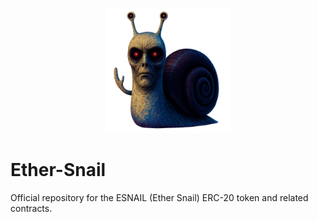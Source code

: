 <p align="center">
  <img src="logo/9b29cbbe-6739-48ef-b7d2-f2bd8f785470.png" alt="ESNAIL Logo" width="200"/>
</p>

# Ether-Snail

Official repository for the ESNAIL (Ether Snail) ERC-20 token and related contracts.
